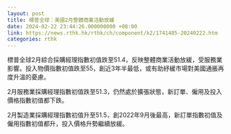 ```yaml
---
layout: post
title: 標普全球：美國2月整體商業活動放緩
date: 2024-02-22 23:44:26.000000000 +08:00
link: https://news.rthk.hk/rthk/ch/component/k2/1741485-20240222.htm
categories: rthk
---
```


標普全球2月綜合採購經理指數初值跌至51.4，反映整體商業活動放緩，受服務業影響。投入物價指數初值跌至55，創近3年半最低，或有助紓緩市場對美國通脹再度升溫的憂慮。

2月服務業採購經理指數初值跌至51.3，仍然處於擴張狀態，新訂單、僱用及投入價格指數初值都下跌。

2月製造業採購經理指數初值升至51.5，創2022年9月後最高，新訂單指數初值及僱用指數初值都升，投入價格升勢繼續放緩。
